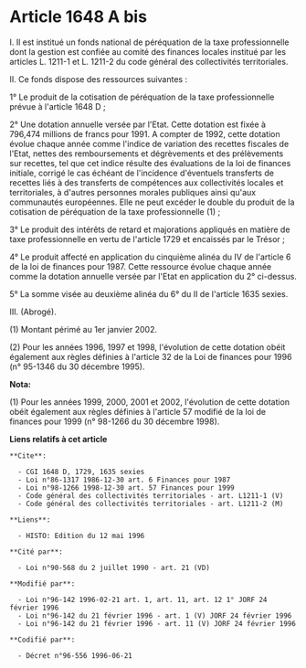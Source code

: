 # Article 1648 A bis

I. Il est institué un fonds national de péréquation de la taxe professionnelle dont la gestion est confiée au comité des
finances locales institué par les articles L. 1211-1 et L. 1211-2 du code général des collectivités territoriales.

II. Ce fonds dispose des ressources suivantes :

1° Le produit de la cotisation de péréquation de la taxe professionnelle prévue à l'article 1648 D ;

2° Une dotation annuelle versée par l'Etat. Cette dotation est fixée à 796,474 millions de francs pour 1991. A compter de
1992, cette dotation évolue chaque année comme l'indice de variation des recettes fiscales de l'Etat, nettes des
remboursements et dégrèvements et des prélèvements sur recettes, tel que cet indice résulte des évaluations de la loi de
finances initiale, corrigé le cas échéant de l'incidence d'éventuels transferts de recettes liés à des transferts de
compétences aux collectivités locales et territoriales, à d'autres personnes morales publiques ainsi qu'aux communautés
européennes. Elle ne peut excéder le double du produit de la cotisation de péréquation de la taxe professionnelle (1) ;

3° Le produit des intérêts de retard et majorations appliqués en matière de taxe professionnelle en vertu de l'article 1729
et encaissés par le Trésor ;

4° Le produit affecté en application du cinquième alinéa du IV de l'article 6 de la loi de finances pour 1987. Cette
ressource évolue chaque année comme la dotation annuelle versée par l'Etat en application du 2° ci-dessus.

5° La somme visée au deuxième alinéa du 6° du II de l'article 1635 sexies.

III. (Abrogé).

(1) Montant périmé au 1er janvier 2002.

(2) Pour les années 1996, 1997 et 1998, l'évolution de cette dotation obéit également aux règles définies à l'article 32 de
la Loi de finances pour 1996 (n° 95-1346 du 30 décembre 1995).

**Nota:**

(1) Pour les années 1999, 2000, 2001 et 2002, l'évolution de cette dotation obéit également aux règles définies à l'article
57 modifié de la loi de finances pour 1999 (n° 98-1266 du 30 décembre 1998).

**Liens relatifs à cet article**

	**Cite**:

	  - CGI 1648 D, 1729, 1635 sexies
	  - Loi n°86-1317 1986-12-30 art. 6 Finances pour 1987
	  - Loi n°98-1266 1998-12-30 art. 57 Finances pour 1999
	  - Code général des collectivités territoriales - art. L1211-1 (V)
	  - Code général des collectivités territoriales - art. L1211-2 (M)

	**Liens**:

	  - HISTO: Edition du 12 mai 1996

	**Cité par**:

	  - Loi n°90-568 du 2 juillet 1990 - art. 21 (VD)

	**Modifié par**:

	  - Loi n°96-142 1996-02-21 art. 1, art. 11, art. 12 1° JORF 24 février 1996
	  - Loi n°96-142 du 21 février 1996 - art. 1 (V) JORF 24 février 1996
	  - Loi n°96-142 du 21 février 1996 - art. 11 (V) JORF 24 février 1996

	**Codifié par**:

	  - Décret n°96-556 1996-06-21
